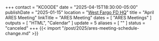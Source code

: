+++
contact = "KC0ODE"
date = "2025-04-15T18:30:00-05:00"
publishDate = "2025-01-15"
location = "[West Fargo FD HQ](/places/west-fargo-fire-department-headquarters/)"
title = "April ARES Meeting"
linkTitle = "ARES Meeting"
dates = [ "ARES Meetings" ]
outputs = [ "HTML", "Calendar" ]
update = 5
aliases = [ "" ]
status = "canceled"
+++
{{< import "/post/2025/ares-meeting-schedule-change.md" >}}

